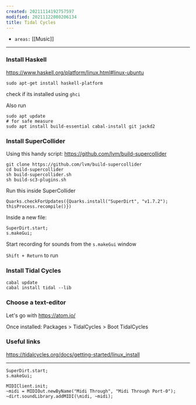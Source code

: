 ```yaml
---
created: 20211114192757597
modified: 20211122080206134
title: Tidal Cycles
---
```


- `areas:` [[Music]]

---

### Install Haskell

<https://www.haskell.org/platform/linux.html#linux-ubuntu>

    sudo apt-get install haskell-platform

check if its installed using `ghci`

Also run

```
sudo apt update
# for safe measure
sudo apt install build-essential cabal-install git jackd2
```

### Install SuperCollider

Using this handy script: <https://github.com/lvm/build-supercollider>

    git clone https://github.com/lvm/build-supercollider
    cd build-supercollider
    sh build-supercollider.sh
    sh build-sc3-plugins.sh

Run this inside SuperCollider

    Quarks.checkForUpdates({Quarks.install("SuperDirt", "v1.7.2"); thisProcess.recompile()})

Inside a new file:

    SuperDirt.start;
    s.makeGui;

Start recording for sounds from the `s.makeGui` window

`Shift + Return` to run

### Install Tidal Cycles

    cabal update
    cabal install tidal --lib

### Choose a text-editor

Let's go with <https://atom.io/>

Once installed: Packages \> TidalCycles \> Boot TidalCycles

### Useful links

<https://tidalcycles.org/docs/getting-started/linux_install>

---

    SuperDirt.start;
    s.makeGui;

    MIDIClient.init;
    ~midi = MIDIOut.newByName("Midi Through", "Midi Through Port-0");
    ~dirt.soundLibrary.addMIDI(\midi, ~midi);

